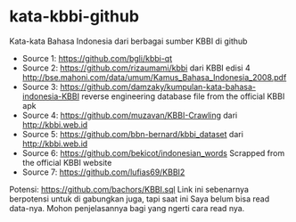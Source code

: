 # kata-kbbi-github
Kata-kata Bahasa Indonesia dari berbagai sumber KBBI di github

* Source 1: https://github.com/bgli/kbbi-qt
* Source 2: https://github.com/rizaumami/kbbi dari KBBI edisi 4 http://bse.mahoni.com/data/umum/Kamus_Bahasa_Indonesia_2008.pdf
* Source 3: https://github.com/damzaky/kumpulan-kata-bahasa-indonesia-KBBI reverse engineering database file from the official KBBI apk
* Source 4: https://github.com/muzavan/KBBI-Crawling dari http://kbbi.web.id
* Source 5: https://github.com/bbn-bernard/kbbi_dataset dari http://kbbi.web.id
* Source 6: https://github.com/bekicot/indonesian_words Scrapped from the official KBBI website
* Source 7: https://github.com/lufias69/KBBI2

Potensi: https://github.com/bachors/KBBI.sql
Link ini sebenarnya berpotensi untuk di gabungkan juga, tapi saat ini Saya belum bisa read data-nya. Mohon penjelasannya bagi yang ngerti cara read nya.
